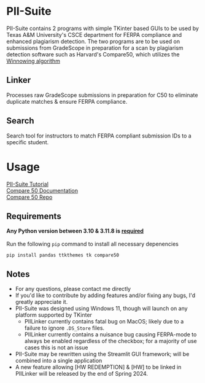 # PII-Suite 
PII-Suite contains 2 programs with simple TKinter based GUIs to be used by Texas A&M University's CSCE department for FERPA compliance and enhanced plagiarism detection. The two programs are to be used on submissions from GradeScope in preparation for a scan by plagiarism detection software such as Harvard's Compare50, which utilizes the [Winnowing algorithm](chrome-extension://efaidnbmnnnibpcajpcglclefindmkaj/https://theory.stanford.edu/~aiken/publications/papers/sigmod03.pdf)

## Linker
Processes raw GradeScope submissions in preparation for C50 to eliminate duplicate matches & ensure FERPA compliance.

## Search
Search tool for instructors to match FERPA compliant submission IDs to a specific student.

# Usage
[PII-Suite Tutorial](https://www.youtube.com/watch?v=uI7MgaCTnus) \
[Compare 50 Documentation](https://cs50.readthedocs.io/projects/compare50/en/latest/index.html) \
[Compare 50 Repo](https://cs50.readthedocs.io/projects/compare50/en/latest/index.html) 

## Requirements
**Any Python version between 3.10 & 3.11.8 is <ins>required</ins>** \
 \
Run the following ``pip`` command to install all necessary depenencies
```shell
pip install pandas ttkthemes tk compare50
```
## Notes
- For any questions, please contact me directly
- If you'd like to contribute by adding features and/or fixing any bugs, I'd greatly appreciate it.
- PII-Suite was designed using Windows 11, though will launch on any platform supported by TKinter
  - PIILinker currently contains fatal bug on MacOS; likely due to a failure to ignore ``.DS_Store`` files.
  - PIILinker currently contains a nuisance bug causing FERPA-mode to always be enabled regardless of the checkbox; for a majority of use cases this is not an issue
- PII-Suite may be rewritten using the Streamlit GUI framework; will be combined into a single application
- A new feature allowing [HW REDEMPTION] & [HW] to be linked in PIILinker will be released by the end of Spring 2024.
